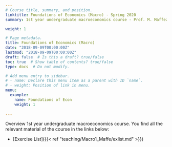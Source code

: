 ```yaml
---
# Course title, summary, and position.
linktitle: Foundations of Economics (Macro) - Spring 2020
summary: 1st year undergraduate macroeconomics course - Prof. M. Maffezzoli

weight: 1

# Page metadata.
title: Foundations of Economics (Macro)
date: "2018-09-09T00:00:00Z"
lastmod: "2018-09-09T00:00:00Z"
draft: false  # Is this a draft? true/false
toc: true  # Show table of contents? true/false
type: docs  # Do not modify.

# Add menu entry to sidebar.
# - name: Declare this menu item as a parent with ID `name`.
# - weight: Position of link in menu.
menu:
  example:
    name: Foundations of Econ
    weight: 1
    
---
```


Overview
1st year undergraduate macroeconomics course. You find all the relevant material of the course in the links below: 

- [Exercise List]({{< ref "teaching/Macro1_Maffe/exlist.md" >}})

